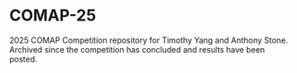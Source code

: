 # COMAP-25

2025 COMAP Competition repository for Timothy Yang and Anthony Stone. Archived since the competition has concluded and results have been posted. 
